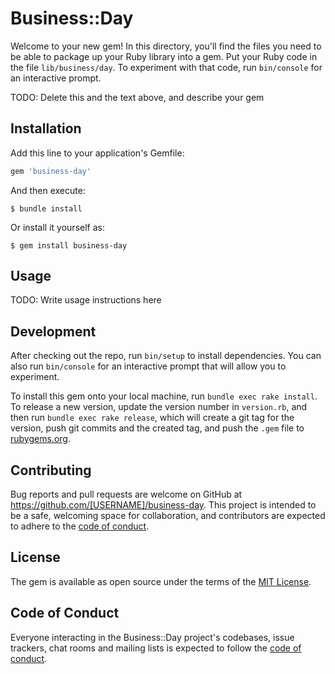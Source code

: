 # Business::Day

Welcome to your new gem! In this directory, you'll find the files you need to be able to package up your Ruby library into a gem. Put your Ruby code in the file `lib/business/day`. To experiment with that code, run `bin/console` for an interactive prompt.

TODO: Delete this and the text above, and describe your gem

## Installation

Add this line to your application's Gemfile:

```ruby
gem 'business-day'
```

And then execute:

    $ bundle install

Or install it yourself as:

    $ gem install business-day

## Usage

TODO: Write usage instructions here

## Development

After checking out the repo, run `bin/setup` to install dependencies. You can also run `bin/console` for an interactive prompt that will allow you to experiment.

To install this gem onto your local machine, run `bundle exec rake install`. To release a new version, update the version number in `version.rb`, and then run `bundle exec rake release`, which will create a git tag for the version, push git commits and the created tag, and push the `.gem` file to [rubygems.org](https://rubygems.org).

## Contributing

Bug reports and pull requests are welcome on GitHub at https://github.com/[USERNAME]/business-day. This project is intended to be a safe, welcoming space for collaboration, and contributors are expected to adhere to the [code of conduct](https://github.com/[USERNAME]/business-day/blob/master/CODE_OF_CONDUCT.md).

## License

The gem is available as open source under the terms of the [MIT License](https://opensource.org/licenses/MIT).

## Code of Conduct

Everyone interacting in the Business::Day project's codebases, issue trackers, chat rooms and mailing lists is expected to follow the [code of conduct](https://github.com/[USERNAME]/business-day/blob/master/CODE_OF_CONDUCT.md).
